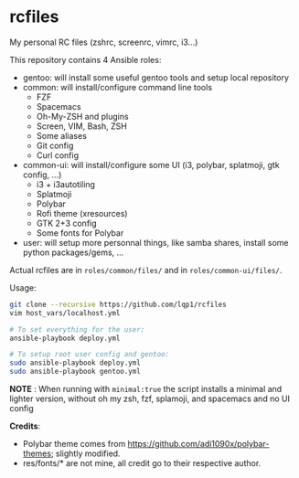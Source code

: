 rcfiles
=======

My personal RC files (zshrc, screenrc, vimrc, i3...)

This repository contains 4 Ansible roles:
* gentoo: will install some useful gentoo tools and setup local repository
* common: will install/configure command line tools
  - FZF
  - Spacemacs
  - Oh-My-ZSH and plugins
  - Screen, VIM, Bash, ZSH
  - Some aliases
  - Git config
  - Curl config
* common-ui: will install/configure some UI (i3, polybar, splatmoji, gtk config, ...)
  - i3 + i3autotiling
  - Splatmoji
  - Polybar
  - Rofi theme (xresources)
  - GTK 2+3 config
  - Some fonts for Polybar
* user: will setup more personnal things, like samba shares, install some python
packages/gems, ...

Actual rcfiles are in `roles/common/files/` and in `roles/common-ui/files/`.

Usage:
```bash
git clone --recursive https://github.com/lqp1/rcfiles
vim host_vars/localhost.yml

# To set everything for the user:
ansible-playbook deploy.yml

# To setup root user config and gentoo:
sudo ansible-playbook deploy.yml
sudo ansible-playbook gentoo.yml
```

__NOTE__ : When running with `minimal:true` the script installs a minimal and lighter version,
without oh my zsh, fzf, splamoji, and spacemacs and no UI config

__Credits__:
* Polybar theme comes from https://github.com/adi1090x/polybar-themes; slightly
  modified.
* res/fonts/* are not mine, all credit go to their respective author.

